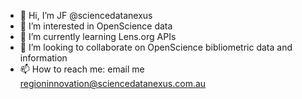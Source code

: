 - 👋 Hi, I’m JF @sciencedatanexus
- 👀 I’m interested in OpenScience data
- 🌱 I’m currently learning Lens.org APIs
- 💞️ I’m looking to collaborate on OpenScience bibliometric data and information
- 📫 How to reach me: email me regioninnovation@sciencedatanexus.com.au

<!---
sciencedatanexus/sciencedatanexus is a ✨ special ✨ repository because its `README.md` (this file) appears on your GitHub profile.
You can click the Preview link to take a look at your changes.
--->
